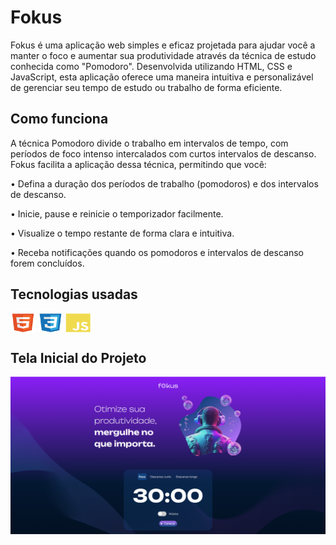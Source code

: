 # Fokus
Fokus é uma aplicação web simples e eficaz projetada para ajudar você a manter o foco e aumentar sua produtividade através da técnica de estudo conhecida como "Pomodoro". Desenvolvida utilizando HTML, CSS e JavaScript, esta aplicação oferece uma maneira intuitiva e personalizável de gerenciar seu tempo de estudo ou trabalho de forma eficiente.
## Como funciona 
A técnica Pomodoro divide o trabalho em intervalos de tempo, com períodos de foco intenso intercalados com curtos intervalos de descanso. Fokus facilita a aplicação dessa técnica, permitindo que você:

• Defina a duração dos períodos de trabalho (pomodoros) e dos intervalos de descanso.

• Inicie, pause e reinicie o temporizador facilmente.

• Visualize o tempo restante de forma clara e intuitiva.

• Receba notificações quando os pomodoros e intervalos de descanso forem concluídos.

## Tecnologias usadas 
<img align="center" alt="Mikael-HTML" height="30" width="40" src="https://raw.githubusercontent.com/devicons/devicon/master/icons/html5/html5-original.svg"> <img align="center" alt="Mikael-CSS" height="30" width="40" src="https://raw.githubusercontent.com/devicons/devicon/master/icons/css3/css3-original.svg"> <img align="center" alt="Mikael-Js" height="30" width="40" src="https://raw.githubusercontent.com/devicons/devicon/master/icons/javascript/javascript-plain.svg">

## Tela Inicial do Projeto
<img src= "Imagem fokus readme .png">

